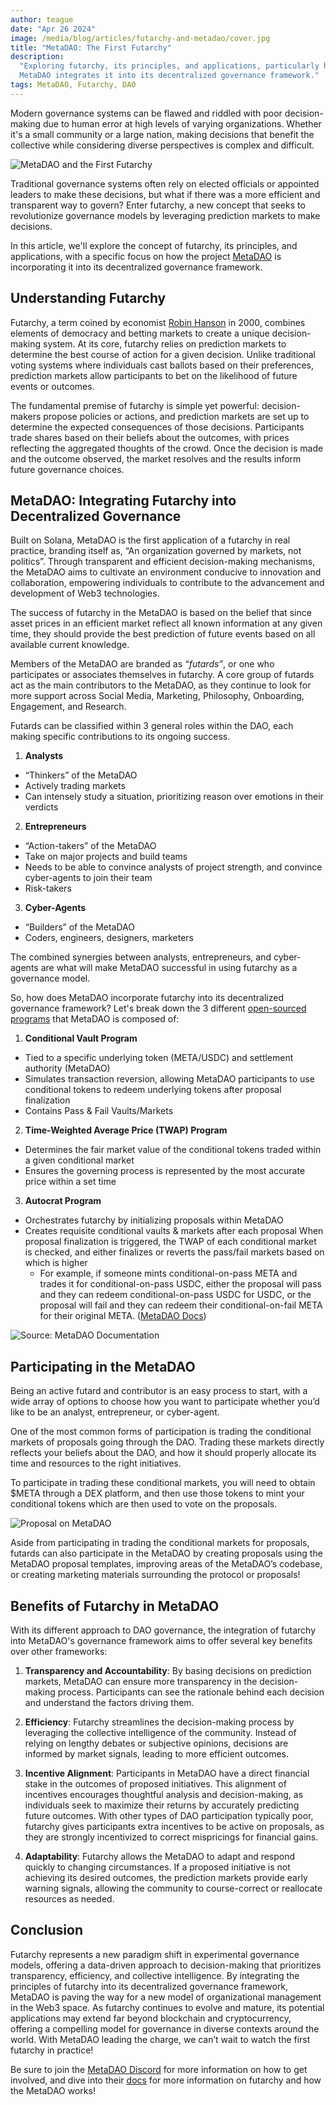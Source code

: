 ```yaml
---
author: teague
date: "Apr 26 2024"
image: /media/blog/articles/futarchy-and-metadao/cover.jpg
title: "MetaDAO: The First Futarchy"
description:
  "Exploring futarchy, its principles, and applications, particularly how
  MetaDAO integrates it into its decentralized governance framework."
tags: MetaDAO, Futarchy, DAO
---
```


Modern governance systems can be flawed and riddled with poor decision-making
due to human error at high levels of varying organizations. Whether it's a small
community or a large nation, making decisions that benefit the collective while
considering diverse perspectives is complex and difficult.

![MetaDAO and the First Futarchy](/public/media/blog/articles/futarchy-and-metadao/cover.jpg)

Traditional governance systems often rely on elected officials or appointed
leaders to make these decisions, but what if there was a more efficient and
transparent way to govern? Enter futarchy, a new concept that seeks to
revolutionize governance models by leveraging prediction markets to make
decisions.

In this article, we'll explore the concept of futarchy, its principles, and
applications, with a specific focus on how the project
[MetaDAO](https://linktr.ee/themetadao) is incorporating it into its
decentralized governance framework.

## Understanding Futarchy

Futarchy, a term coined by economist
[Robin Hanson](https://twitter.com/robinhanson) in 2000, combines elements of
democracy and betting markets to create a unique decision-making system. At its
core, futarchy relies on prediction markets to determine the best course of
action for a given decision. Unlike traditional voting systems where individuals
cast ballots based on their preferences, prediction markets allow participants
to bet on the likelihood of future events or outcomes.

The fundamental premise of futarchy is simple yet powerful: decision-makers
propose policies or actions, and prediction markets are set up to determine the
expected consequences of those decisions. Participants trade shares based on
their beliefs about the outcomes, with prices reflecting the aggregated thoughts
of the crowd. Once the decision is made and the outcome observed, the market
resolves and the results inform future governance choices.

## MetaDAO: Integrating Futarchy into Decentralized Governance

Built on Solana, MetaDAO is the first application of a futarchy in real
practice, branding itself as, “An organization governed by markets, not
politics”. Through transparent and efficient decision-making mechanisms, the
MetaDAO aims to cultivate an environment conducive to innovation and
collaboration, empowering individuals to contribute to the advancement and
development of Web3 technologies.

The success of futarchy in the MetaDAO is based on the belief that since asset
prices in an efficient market reflect all known information at any given time,
they should provide the best prediction of future events based on all available
current knowledge.

Members of the MetaDAO are branded as _“futards”_, or one who participates or
associates themselves in futarchy. A core group of futards act as the main
contributors to the MetaDAO, as they continue to look for more support across
Social Media, Marketing, Philosophy, Onboarding, Engagement, and Research.

Futards can be classified within 3 general roles within the DAO, each making
specific contributions to its ongoing success.

1. **Analysts**

- “Thinkers” of the MetaDAO
- Actively trading markets
- Can intensely study a situation, prioritizing reason over emotions in their
  verdicts

2. **Entrepreneurs**

- “Action-takers” of the MetaDAO
- Take on major projects and build teams
- Needs to be able to convince analysts of project strength, and convince
  cyber-agents to join their team
- Risk-takers

3. **Cyber-Agents**

- “Builders” of the MetaDAO
- Coders, engineers, designers, marketers

The combined synergies between analysts, entrepreneurs, and cyber-agents are
what will make MetaDAO successful in using futarchy as a governance model.

So, how does MetaDAO incorporate futarchy into its decentralized governance
framework? Let's break down the 3 different
[open-sourced programs](https://github.com/metaDAOproject/futarchy) that MetaDAO
is composed of:

1. **Conditional Vault Program**

- Tied to a specific underlying token (META/USDC) and settlement authority
  (MetaDAO)
- Simulates transaction reversion, allowing MetaDAO participants to use
  conditional tokens to redeem underlying tokens after proposal finalization
- Contains Pass & Fail Vaults/Markets

2. **Time-Weighted Average Price (TWAP) Program**

- Determines the fair market value of the conditional tokens traded within a
  given conditional market
- Ensures the governing process is represented by the most accurate price within
  a set time

3. **Autocrat Program**

- Orchestrates futarchy by initializing proposals within MetaDAO
- Creates requisite conditional vaults & markets after each proposal When
  proposal finalization is triggered, the TWAP of each conditional market is
  checked, and either finalizes or reverts the pass/fail markets based on which
  is higher
  - For example, if someone mints conditional-on-pass META and trades it for
    conditional-on-pass USDC, either the proposal will pass and they can redeem
    conditional-on-pass USDC for USDC, or the proposal will fail and they can
    redeem their conditional-on-fail META for their original META.
    ([MetaDAO Docs](https://docs.themetadao.org/mechanics/implementation))

![Source:
[MetaDAO Documentation](https://docs.themetadao.org/metadao/how-it-works)](/public/media/blog/articles/futarchy-and-metadao/futarchy-markets-example.jpg)

## Participating in the MetaDAO

Being an active futard and contributor is an easy process to start, with a wide
array of options to choose how you want to participate whether you’d like to be
an analyst, entrepreneur, or cyber-agent.

One of the most common forms of participation is trading the conditional markets
of proposals going through the DAO. Trading these markets directly reflects your
beliefs about the DAO, and how it should properly allocate its time and
resources to the right initiatives.

To participate in trading these conditional markets, you will need to obtain
$META through a DEX platform, and then use those tokens to mint your conditional
tokens which are then used to vote on the proposals.

![Proposal on MetaDAO](/public/media/blog/articles/futarchy-and-metadao/futarchy-proposal.png)

Aside from participating in trading the conditional markets for proposals,
futards can also participate in the MetaDAO by creating proposals using the
MetaDAO proposal templates, improving areas of the MetaDAO’s codebase, or
creating marketing materials surrounding the protocol or proposals!

## Benefits of Futarchy in MetaDAO

With its different approach to DAO governance, the integration of futarchy into
MetaDAO's governance framework aims to offer several key benefits over other
frameworks:

1. **Transparency and Accountability**: By basing decisions on prediction
   markets, MetaDAO can ensure more transparency in the decision-making process.
   Participants can see the rationale behind each decision and understand the
   factors driving them.

2. **Efficiency**: Futarchy streamlines the decision-making process by
   leveraging the collective intelligence of the community. Instead of relying
   on lengthy debates or subjective opinions, decisions are informed by market
   signals, leading to more efficient outcomes.

3. **Incentive Alignment**: Participants in MetaDAO have a direct financial
   stake in the outcomes of proposed initiatives. This alignment of incentives
   encourages thoughtful analysis and decision-making, as individuals seek to
   maximize their returns by accurately predicting future outcomes. With other
   types of DAO participation typically poor, futarchy gives participants extra
   incentives to be active on proposals, as they are strongly incentivized to
   correct mispricings for financial gains.

4. **Adaptability**: Futarchy allows the MetaDAO to adapt and respond quickly to
   changing circumstances. If a proposed initiative is not achieving its desired
   outcomes, the prediction markets provide early warning signals, allowing the
   community to course-correct or reallocate resources as needed.

## Conclusion

Futarchy represents a new paradigm shift in experimental governance models,
offering a data-driven approach to decision-making that prioritizes
transparency, efficiency, and collective intelligence. By integrating the
principles of futarchy into its decentralized governance framework, MetaDAO is
paving the way for a new model of organizational management in the Web3 space.
As futarchy continues to evolve and mature, its potential applications may
extend far beyond blockchain and cryptocurrency, offering a compelling model for
governance in diverse contexts around the world. With MetaDAO leading the
charge, we can’t wait to watch the first futarchy in practice!

Be sure to join the [MetaDAO Discord](https://discord.com/invite/metadao) for
more information on how to get involved, and dive into their
[docs](https://docs.themetadao.org/) for more information on futarchy and how
the MetaDAO works!
